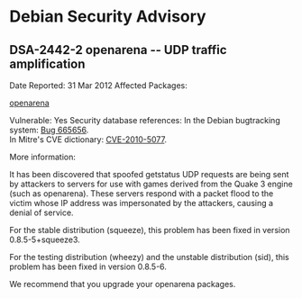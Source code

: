 
Debian Security Advisory
========================


DSA-2442-2 openarena -- UDP traffic amplification
-------------------------------------------------



Date Reported:
31 Mar 2012
Affected Packages:

[openarena](https://packages.debian.org/src:openarena)

Vulnerable:
Yes
Security database references:
In the Debian bugtracking system: [Bug 665656](https://bugs.debian.org/cgi-bin/bugreport.cgi?bug=665656).  
In Mitre's CVE dictionary: [CVE-2010-5077](https://security-tracker.debian.org/tracker/CVE-2010-5077).  

More information:

It has been discovered that spoofed getstatus UDP requests are being
sent by attackers to servers for use with games derived from the
Quake 3 engine (such as openarena). These servers respond with a
packet flood to the victim whose IP address was impersonated by the
attackers, causing a denial of service.


For the stable distribution (squeeze), this problem has been fixed in
version 0.8.5-5+squeeze3.


For the testing distribution (wheezy) and the unstable distribution
(sid), this problem has been fixed in version 0.8.5-6.


We recommend that you upgrade your openarena packages.





